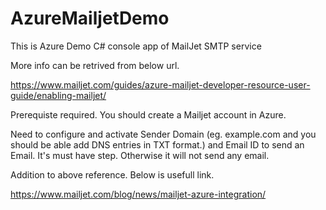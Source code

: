 # AzureMailjetDemo
This is Azure Demo C# console app of MailJet SMTP service


More info can be retrived from below url.

https://www.mailjet.com/guides/azure-mailjet-developer-resource-user-guide/enabling-mailjet/


Prerequiste required.
You should create a Mailjet account in Azure.

Need to configure and activate Sender Domain (eg. example.com and you should be able add DNS entries in TXT format.) and Email ID to send an Email. It's must have step.
Otherwise it will not send any email.

Addition to above reference. Below is usefull link.

https://www.mailjet.com/blog/news/mailjet-azure-integration/


